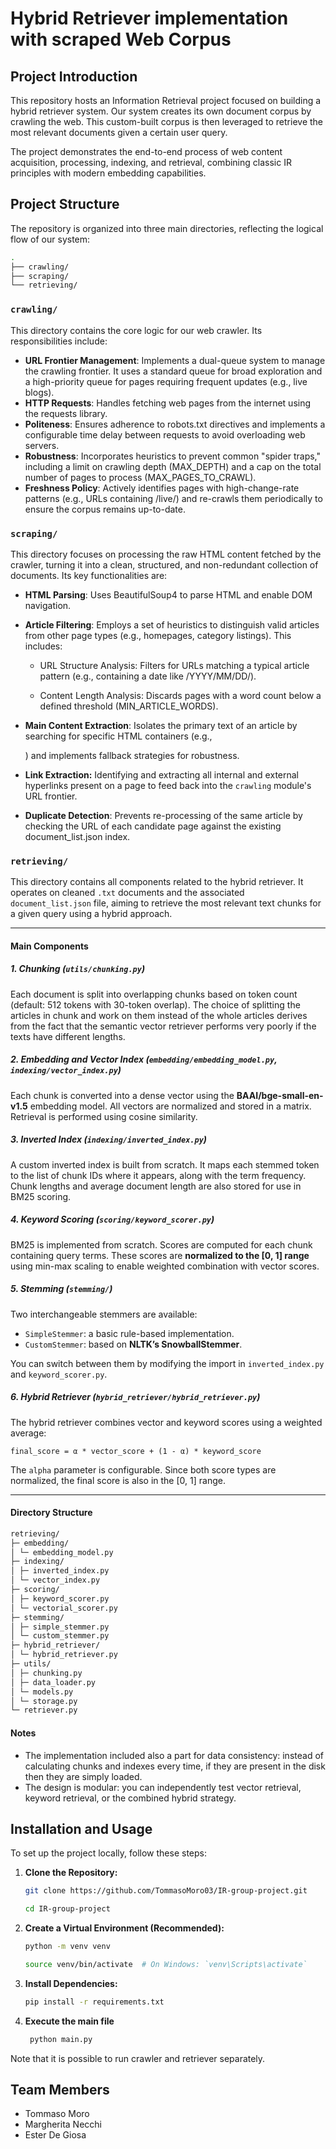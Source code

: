 # Hybrid Retriever implementation with scraped Web Corpus

## Project Introduction

This repository hosts an Information Retrieval project focused on building a hybrid retriever system. 
Our system creates its own document corpus by crawling the web. This custom-built corpus is then leveraged to
retrieve the most relevant documents given a certain user query.

The project demonstrates the end-to-end process of web content acquisition, processing, indexing, and retrieval, combining classic IR principles with modern embedding capabilities.

## Project Structure

The repository is organized into three main directories, reflecting the logical flow of our system:

```bash
.
├── crawling/
├── scraping/
└── retrieving/
```

### `crawling/`

This directory contains the core logic for our web crawler. Its responsibilities include:

- **URL Frontier Management**: Implements a dual-queue system to manage the crawling frontier. It uses a standard queue for broad exploration and a high-priority queue for pages requiring frequent updates (e.g., live blogs).
- **HTTP Requests**: Handles fetching web pages from the internet using the requests library.
- **Politeness**: Ensures adherence to robots.txt directives and implements a configurable time delay between requests to avoid overloading web servers.
- **Robustness**: Incorporates heuristics to prevent common "spider traps," including a limit on crawling depth (MAX_DEPTH) and a cap on the total number of pages to process (MAX_PAGES_TO_CRAWL).
- **Freshness Policy**: Actively identifies pages with high-change-rate patterns (e.g., URLs containing /live/) and re-crawls them periodically to ensure the corpus remains up-to-date.

### `scraping/`

This directory focuses on processing the raw HTML content fetched by the crawler, turning it into a clean, structured, and non-redundant collection of documents. Its key functionalities are:

- **HTML Parsing**: Uses BeautifulSoup4 to parse HTML and enable DOM navigation.
- **Article Filtering**: Employs a set of heuristics to distinguish valid articles from other page types (e.g., homepages, category listings). This includes:

  - URL Structure Analysis: Filters for URLs matching a typical article pattern (e.g., containing a date like /YYYY/MM/DD/).

  - Content Length Analysis: Discards pages with a word count below a defined threshold (MIN_ARTICLE_WORDS).

- **Main Content Extraction**: Isolates the primary text of an article by searching for specific HTML containers (e.g., <div class="entry-content">) and implements fallback strategies for robustness.
- **Link Extraction:** Identifying and extracting all internal and external hyperlinks present on a page to feed back into the `crawling` module's URL frontier.
- **Duplicate Detection**: Prevents re-processing of the same article by checking the URL of each candidate page against the existing document_list.json index.

### `retrieving/`

This directory contains all components related to the hybrid retriever. It operates on cleaned `.txt` documents and the associated `document_list.json` file, aiming to retrieve the most relevant text chunks for a given query using a hybrid approach.

---

#### Main Components

##### 1. Chunking (`utils/chunking.py`)

Each document is split into overlapping chunks based on token count (default: 512 tokens with 30-token overlap).
The choice of splitting the articles in chunk and work on them instead of the whole articles derives from the fact that the semantic vector 
retriever performs very poorly if the texts have different lengths.

##### 2. Embedding and Vector Index (`embedding/embedding_model.py`, `indexing/vector_index.py`)

Each chunk is converted into a dense vector using the **BAAI/bge-small-en-v1.5** embedding model. All vectors are normalized and stored in a matrix. Retrieval is performed using cosine similarity.

##### 3. Inverted Index (`indexing/inverted_index.py`)

A custom inverted index is built from scratch. It maps each stemmed token to the list of chunk IDs where it appears, along with the term frequency. Chunk lengths and average document length are also stored for use in BM25 scoring.

##### 4. Keyword Scoring (`scoring/keyword_scorer.py`)

BM25 is implemented from scratch. Scores are computed for each chunk containing query terms. These scores are **normalized to the [0, 1] range** using min-max scaling to enable weighted combination with vector scores.

##### 5. Stemming (`stemming/`)

Two interchangeable stemmers are available:

- `SimpleStemmer`: a basic rule-based implementation.
- `CustomStemmer`: based on **NLTK’s SnowballStemmer**.

You can switch between them by modifying the import in `inverted_index.py` and `keyword_scorer.py`.

##### 6. Hybrid Retriever (`hybrid_retriever/hybrid_retriever.py`)

The hybrid retriever combines vector and keyword scores using a weighted average:

`final_score = α * vector_score + (1 - α) * keyword_score`

The `alpha` parameter is configurable. Since both score types are normalized, the final score is also in the [0, 1] range.

---

#### Directory Structure

```bash
retrieving/
├─ embedding/
│ └─ embedding_model.py
├─ indexing/
│ ├─ inverted_index.py
│ └─ vector_index.py
├─ scoring/
│ ├─ keyword_scorer.py
│ └─ vectorial_scorer.py
├─ stemming/
│ ├─ simple_stemmer.py
│ └─ custom_stemmer.py
├─ hybrid_retriever/
│ └─ hybrid_retriever.py
├─ utils/
│ ├─ chunking.py
│ ├─ data_loader.py
│ └─ models.py
│ └─ storage.py
└─ retriever.py
```

#### Notes

- The implementation included also a part for data consistency: instead of calculating chunks and indexes every time, if they are present in the disk then they are simply loaded.
- The design is modular: you can independently test vector retrieval, keyword retrieval, or the combined hybrid strategy.

## Installation and Usage

To set up the project locally, follow these steps:

1.  **Clone the Repository:**
    ```bash
    git clone https://github.com/TommasoMoro03/IR-group-project.git
    ```
    ```bash
    cd IR-group-project
    ```
2.  **Create a Virtual Environment (Recommended):**
    ```bash
    python -m venv venv
    ```
    ```bash
    source venv/bin/activate  # On Windows: `venv\Scripts\activate`
    ```
3.  **Install Dependencies:**
    ```bash
    pip install -r requirements.txt
    ```
    
4. **Execute the main file**
   ```bash
    python main.py
   ```
Note that it is possible to run crawler and retriever separately.

## Team Members

- Tommaso Moro
- Margherita Necchi
- Ester De Giosa
